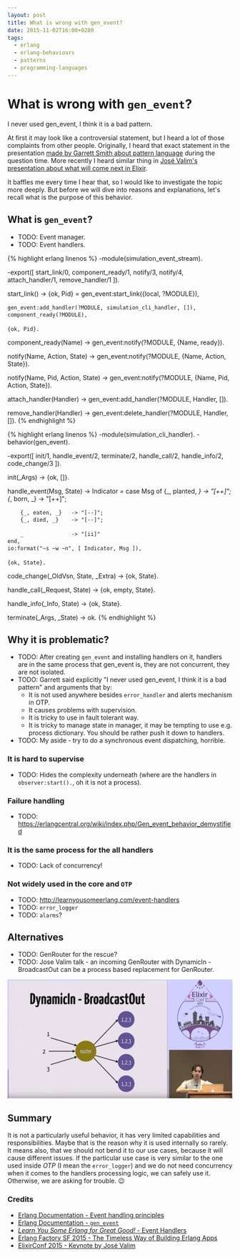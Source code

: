 ```yaml
---
layout: post
title: What is wrong with gen_event?
date: 2015-11-02T16:00+0200
tags:
  - erlang
  - erlang-behaviours
  - patterns
  - programming-languages
---
```


# What is wrong with `gen_event`?

<quote class="citation">I never used gen_event, I think it is a bad pattern.</quote>

At first it may look like a controversial statement, but I heard a lot of those complaints from other people. Originally, I heard that exact statement in the presentation [made by Garrett Smith about pattern language](https://www.youtube.com/watch?v=UUvU8cjCIcs) during the question time. More recently I heard similar thing in [José Valim's presentation about what will come next in Elixir](https://www.youtube.com/watch?v=9RB1JCKe3GY).

It baffles me every time I hear that, so I would like to investigate the topic more deeply. But before we will dive into reasons and explanations, let's recall what is the purpose of this behavior.

## What is `gen_event`?

- TODO: Event manager.
- TODO: Event handlers.

{% highlight erlang linenos %}
-module(simulation_event_stream).

-export([ start_link/0,
          component_ready/1,
          notify/3, notify/4,
          attach_handler/1,
          remove_handler/1 ]).

start_link() ->
    {ok, Pid} = gen_event:start_link({local, ?MODULE}),

    gen_event:add_handler(?MODULE, simulation_cli_handler, []),
    component_ready(?MODULE),

    {ok, Pid}.

component_ready(Name) ->
    gen_event:notify(?MODULE, {Name, ready}).

notify(Name, Action, State) ->
    gen_event:notify(?MODULE, {Name, Action, State}).

notify(Name, Pid, Action, State) ->
    gen_event:notify(?MODULE, {Name, Pid, Action, State}).

attach_handler(Handler) ->
    gen_event:add_handler(?MODULE, Handler, []).

remove_handler(Handler) ->
    gen_event:delete_handler(?MODULE, Handler, []).
{% endhighlight %}

{% highlight erlang linenos %}
-module(simulation_cli_handler).
-behavior(gen_event).

-export([ init/1, handle_event/2,
          terminate/2, handle_call/2, handle_info/2, code_change/3 ]).

init(_Args) ->
    {ok, []}.

handle_event(Msg, State) ->
    Indicator = case Msg of
        {_, planted, _} -> "[++]";
        {_, born, _}    -> "[++]";

        {_, eaten, _}   -> "[--]";
        {_, died, _}    -> "[--]";

        _               -> "[ii]"
    end,
    io:format("~s ~w ~n", [ Indicator, Msg ]),

    {ok, State}.

code_change(_OldVsn, State, _Extra) ->
    {ok, State}.

handle_call(_Request, State) ->
    {ok, empty, State}.

handle_info(_Info, State) ->
    {ok, State}.

terminate(_Args, _State) ->
    ok.
{% endhighlight %}

## Why it is problematic?

- TODO: After creating `gen_event` and installing handlers on it, handlers are in the same process that gen_event is, they are not concurrent, they are not isolated.
- TODO: Garrett said explicitly "I never used gen_event, I think it is a bad pattern" and arguments that by:
  - It is not used anywhere besides `error_handler` and alerts mechanism in OTP.
  - It causes problems with supervision.
  - It is tricky to use in fault tolerant way.
  - It is tricky to manage state in manager, it may be tempting to use e.g. process dictionary. You should be rather push it down to handlers.
- TODO: My aside - try to do a synchronous event dispatching, horrible.

### It is hard to supervise

- TODO: Hides the complexity underneath (where are the handlers in `observer:start().`, oh it is not a process).

### Failure handling

- TODO: https://erlangcentral.org/wiki/index.php/Gen_event_behavior_demystified

### It is the same process for the all handlers

- TODO: Lack of concurrency!

### Not widely used in the core and `OTP`

- TODO: http://learnyousomeerlang.com/event-handlers
- TODO: `error_logger`
- TODO: `alarms`?

## Alternatives

- TODO: GenRouter for the rescue?
- TODO: Jose Valim talk - an incoming GenRouter with DynamicIn - BroadcastOut can be a process based replacement for GenRouter.

![GenRouter example from José Valim's presentation.](/assets/GenRouterExample.png)

## Summary

It is not a particularly useful behavior, it has very limited capabilities and responsibilities. Maybe that is the reason why it is used internally so rarely. It means also, that we should not bend it to our use cases, because it will cause different issues. If the particular use case is very similar to the one used inside *OTP* (I mean the `error_logger`) and we do not need concurrency when it comes to the handlers processing logic, we can safely use it. Otherwise, we are asking for trouble. :wink:

### Credits

- [Erlang Documentation - Event handling principles](http://www.erlang.org/doc/design_principles/events.html)
- [Erlang Documentation - `gen_event`](http://www.erlang.org/doc/man/gen_event.html)
- [*Learn You Some Erlang for Great Good!* - Event Handlers](http://learnyousomeerlang.com/event-handlers)
- [Erlang Factory SF 2015 - The Timeless Way of Building Erlang Apps](https://www.youtube.com/watch?v=UUvU8cjCIcs)
- [ElixirConf 2015 - Keynote by José Valim](https://www.youtube.com/watch?v=9RB1JCKe3GY)

